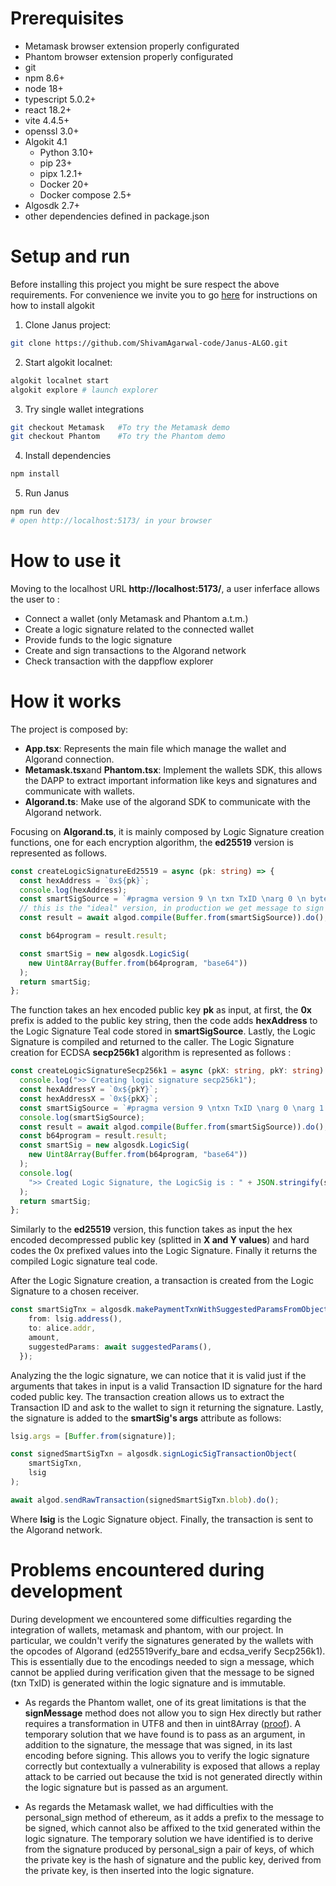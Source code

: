 # Prerequisites

- Metamask browser extension properly configurated
- Phantom browser extension properly configurated
- git
- npm 8.6+
- node 18+
- typescript 5.0.2+
- react 18.2+
- vite 4.4.5+
- openssl 3.0+
- Algokit 4.1
    - Python 3.10+
    - pip 23+
    - pipx 1.2.1+
    - Docker 20+
    - Docker compose 2.5+
- Algosdk 2.7+
- other dependencies defined in package.json

# Setup and run

Before installing this project you might be sure respect the above requirements. For convenience we invite you to go [here](https://github.com/algorandfoundation/algokit-cli) for instructions on how to install algokit

1. Clone Janus project:
```bash
git clone https://github.com/ShivamAgarwal-code/Janus-ALGO.git
```

2. Start algokit localnet:
```bash
algokit localnet start
algokit explore # launch explorer
```

3. Try single wallet integrations
```bash
git checkout Metamask   #To try the Metamask demo
git checkout Phantom    #To try the Phantom demo
```

4. Install dependencies
```bash
npm install
```

5. Run Janus
```bash
npm run dev
# open http://localhost:5173/ in your browser
```

# How to use it

Moving to the localhost URL **http://localhost:5173/**, a user inferface allows the user to :

- Connect a wallet (only Metamask and Phantom a.t.m.)
- Create a logic signature related to the connected wallet
- Provide funds to the logic signature
- Create and sign transactions to the Algorand network
- Check transaction with the dappflow explorer

# How it works

The project is composed by:

- **App.tsx**: Represents the main file which manage the wallet and Algorand connection.
- **Metamask.tsx**and **Phantom.tsx**: Implement the wallets SDK, this allows the DAPP to extract important information like keys and signatures and communicate with wallets.
- **Algorand.ts**: Make use of the algorand SDK to communicate with the Algorand network.

Focusing on **Algorand.ts**, it is mainly composed by Logic Signature creation functions, one for each encryption algorithm, the **ed25519** version is represented as follows.

```ts
const createLogicSignatureEd25519 = async (pk: string) => {
  const hexAddress = `0x${pk}`;
  console.log(hexAddress);
  const smartSigSource = `#pragma version 9 \n txn TxID \narg 0 \n byte ${hexAddress} \n ed25519verify_bare`; 
  // this is the "ideal" version, in production we get message to sign by parameter (see the "problems" section in this file)
  const result = await algod.compile(Buffer.from(smartSigSource)).do();

  const b64program = result.result;

  const smartSig = new algosdk.LogicSig(
    new Uint8Array(Buffer.from(b64program, "base64"))
  );
  return smartSig;
};
```

The function takes an hex encoded public key **pk** as input, at first, the **0x** prefix is added to the public key string, then the code adds **hexAddress** to the Logic Signature Teal code stored in **smartSigSource**. Lastly, the Logic Signature is compiled and returned to the caller.
The Logic Signature creation for ECDSA **secp256k1** algorithm is represented as follows :

```ts
const createLogicSignatureSecp256k1 = async (pkX: string, pkY: string) => {
  console.log(">> Creating logic signature secp256k1");
  const hexAddressY = `0x${pkY}`;
  const hexAddressX = `0x${pkX}`;
  const smartSigSource = `#pragma version 9 \ntxn TxID \narg 0 \narg 1 \nbyte ${hexAddressX} \nbyte ${hexAddressY} \necdsa_verify Secp256k1`;
  console.log(smartSigSource);
  const result = await algod.compile(Buffer.from(smartSigSource)).do();
  const b64program = result.result;
  const smartSig = new algosdk.LogicSig(
    new Uint8Array(Buffer.from(b64program, "base64"))
  );
  console.log(
    ">> Created Logic Signature, the LogicSig is : " + JSON.stringify(smartSig)
  );
  return smartSig;
};
```

Similarly to the **ed25519** version, this function takes as input the hex encoded decompressed public key (splitted in **X and Y values**) and hard codes the 0x prefixed values into the Logic Signature. Finally it returns the compiled Logic signature teal code.

After the Logic Signature creation, a transaction is created from the Logic Signature to a chosen receiver.

```ts
const smartSigTnx = algosdk.makePaymentTxnWithSuggestedParamsFromObject({
    from: lsig.address(),
    to: alice.addr,
    amount,
    suggestedParams: await suggestedParams(),
  });
```

Analyzing the the logic signature, we can notice that it is valid just if the arguments that takes in input is a valid Transaction ID signature for the hard coded public key. The transaction creation allows us to extract the Transaction ID and ask to the wallet to sign it returning the signature.
Lastly, the signature is added to the **smartSig's args** attribute as follows:

```ts
lsig.args = [Buffer.from(signature)];

const signedSmartSigTxn = algosdk.signLogicSigTransactionObject(
    smartSigTxn,
    lsig
);

await algod.sendRawTransaction(signedSmartSigTxn.blob).do();
```

Where **lsig** is the Logic Signature object. Finally, the transaction is sent to the Algorand network.

# Problems encountered during development

During development we encountered some difficulties regarding the integration of wallets, metamask and phantom, with
our project. In particular, we couldn't verify the signatures generated by the wallets with the opcodes of Algorand (ed25519verify_bare and ecdsa_verify Secp256k1).
This is essentially due to the encodings needed to sign a message, which cannot be applied during verification given that the message to be signed (txn TxID) is generated within the logic signature and is immutable.

- As regards the Phantom wallet, one of its great limitations is that the **signMessage** method does not allow you to sign Hex directly but rather requires a transformation
in UTF8 and then in uint8Array ([proof](https://docs.phantom.app/solana/signing-a-message)). A temporary solution that we have found is to pass as an argument, in addition to the signature, the message that was signed, in its last encoding before signing. This allows you to verify the logic signature correctly but contextually
a vulnerability is exposed that allows a replay attack to be carried out because the txid is not generated directly within the logic signature but
is passed as an argument.

- As regards the Metamask wallet, we had difficulties with the personal_sign method of ethereum, as it adds a prefix to the message to be signed,
which cannot also be affixed to the txid generated within the logic signature. The temporary solution we have identified is to derive from the signature
produced by personal_sign a pair of keys, of which the private key is the hash of signature and the public key, derived from the private key, is then inserted into the
logic signature.
